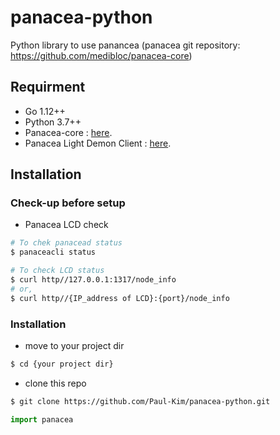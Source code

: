 # panacea-python
Python library to use panancea (panacea git repository: https://github.com/medibloc/panacea-core)


## Requirment 
  - Go 1.12++
  - Python 3.7++
  - Panacea-core : [here](https://medibloc.gitbook.io/panacea-core/).
  - Panacea Light Demon Client : [here](https://medibloc.gitbook.io/panacea-core/guide/clients).
  
## Installation
### Check-up before setup
  - Panacea LCD check 
```sh
# To chek panacead status
$ panaceacli status

# To check LCD status
$ curl http//127.0.0.1:1317/node_info
# or,
$ curl http//{IP_address of LCD}:{port}/node_info
```
### Installation
  - move to your project dir
```sh
$ cd {your project dir}
```
  - clone this repo
```sh
$ git clone https://github.com/Paul-Kim/panacea-python.git
```

```python
import panacea
```
